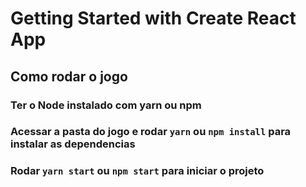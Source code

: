 # Getting Started with Create React App


## Como rodar o jogo

### Ter o Node instalado com yarn ou npm

### Acessar a pasta do jogo e rodar `yarn` ou `npm install` para instalar as dependencias

### Rodar `yarn start` ou `npm start` para iniciar o projeto


